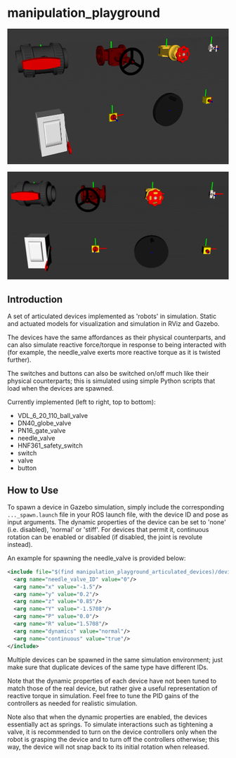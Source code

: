 # manipulation_playground

![Devices Currently Implemented](/manipulation_playground_articulated_devices/resources/devices_0.png)

![Devices Currently Implemented](/manipulation_playground_articulated_devices/resources/devices_1.png)

## Introduction

A set of articulated devices implemented as 'robots' in simulation. Static and actuated models for visualization and simulation in RViz and Gazebo.

The devices have the same affordances as their physical counterparts, and can also simulate reactive force/torque in response to being interacted with (for example, the needle_valve exerts more reactive torque as it is twisted further).

The switches and buttons can also be switched on/off much like their physical counterparts; this is simulated using simple Python scripts that load when the devices are spawned.

Currently implemented (left to right, top to bottom):
- VDL_6_20_110_ball_valve
- DN40_globe_valve
- PN16_gate_valve
- needle_valve
- HNF361_safety_switch
- switch
- valve
- button

## How to Use

To spawn a device in Gazebo simulation, simply include the corresponding `..._spawn.launch` file in your ROS launch file, with the device ID and pose as input arguments. The dynamic properties of the device can be set to 'none' (i.e. disabled), 'normal' or 'stiff'. For devices that permit it, continuous rotation can be enabled or disabled (if disabled, the joint is revolute instead).

An example for spawning the needle_valve is provided below:
```xml
<include file="$(find manipulation_playground_articulated_devices)/devices/needle_valve/launch/needle_valve_spawn.launch" >
  <arg name="needle_valve_ID" value="0"/>
  <arg name="x" value="-1.5"/>
  <arg name="y" value="0.2"/>
  <arg name="z" value="0.85"/>
  <arg name="Y" value="-1.5708"/>
  <arg name="P" value="0.0"/>
  <arg name="R" value="1.5708"/>
  <arg name="dynamics" value="normal"/>
  <arg name="continuous" value="true"/>
</include>
```
Multiple devices can be spawned in the same simulation environment; just make sure that duplicate devices of the same type have different IDs.

Note that the dynamic properties of each device have not been tuned to match those of the real device, but rather give a useful representation of reactive torque in simulation. Feel free to tune the PID gains of the controllers as needed for realistic simulation.

Note also that when the dynamic properties are enabled, the devices essentially act as springs. To simulate interactions such as tightening a valve, it is recommended to turn on the device controllers only when the robot is grasping the device and to turn off the controllers otherwise; this way, the device will not snap back to its initial rotation when released.